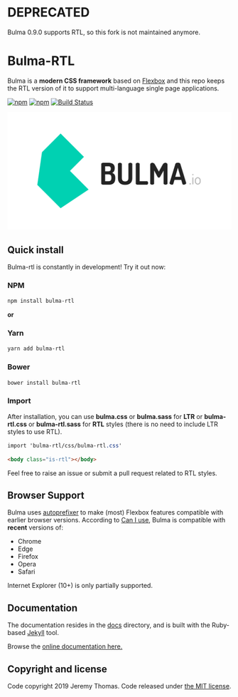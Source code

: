 # DEPRECATED

Bulma 0.9.0 supports RTL, so this fork is not maintained anymore.

# Bulma-RTL

Bulma is a **modern CSS framework** based on [Flexbox](https://developer.mozilla.org/en-US/docs/Web/CSS/CSS_Flexible_Box_Layout/Using_CSS_flexible_boxes) and this repo keeps the RTL version of it to support multi-language single page applications.

[![npm](https://img.shields.io/npm/v/bulma-rtl.svg)](https://www.npmjs.com/package/bulma-rtl)
[![npm](https://img.shields.io/npm/dm/bulma-rtl.svg)](https://www.npmjs.com/package/bulma-rtl)
[![Build Status](https://travis-ci.org/jgthms/bulma.svg?branch=master)](https://travis-ci.org/jgthms/bulma)

<a href="https://bulma.io"><img src="https://raw.githubusercontent.com/jgthms/bulma/master/docs/images/bulma-banner.png" alt="Bulma: a Flexbox CSS framework" style="max-width:100%;" width="600"></a>

## Quick install

Bulma-rtl is constantly in development! Try it out now:

### NPM

```sh
npm install bulma-rtl
```

**or**

### Yarn

```sh
yarn add bulma-rtl
```

### Bower

```sh
bower install bulma-rtl
```

### Import
After installation, you can use **bulma.css** or **bulma.sass** for **LTR** or **bulma-rtl.css** or **bulma-rtl.sass** for **RTL** styles
(there is no need to include LTR styles to use RTL).

```css
import 'bulma-rtl/css/bulma-rtl.css'
```
```html
<body class="is-rtl"></body>
```
Feel free to raise an issue or submit a pull request related to RTL styles.

## Browser Support

Bulma uses [autoprefixer](https://github.com/postcss/autoprefixer) to make (most) Flexbox features compatible with earlier browser versions. According to [Can I use](https://caniuse.com/#feat=flexbox), Bulma is compatible with **recent** versions of:

* Chrome
* Edge
* Firefox
* Opera
* Safari

Internet Explorer (10+) is only partially supported.

## Documentation

The documentation resides in the [docs](docs) directory, and is built with the Ruby-based [Jekyll](https://jekyllrb.com/) tool.

Browse the [online documentation here.](https://bulma.io/documentation/overview/start/)

## Copyright and license

Code copyright 2019 Jeremy Thomas. Code released under [the MIT license](https://github.com/jgthms/bulma/blob/master/LICENSE).

[npm-link]: https://www.npmjs.com/package/bulma
[awesome-link]:  https://github.com/awesome-css-group/awesome-css
[awesome-badge]: https://cdn.rawgit.com/sindresorhus/awesome/d7305f38d29fed78fa85652e3a63e154dd8e8829/media/badge.svg
